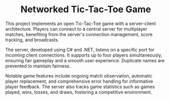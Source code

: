 <h1 align="center">Networked Tic-Tac-Toe Game</h1>

This project implements an open Tic-Tac-Toe game with a server-client architecture. Players can connect to a central server for multiplayer matches, benefiting from the server's connection management, score tracking, and broadcasts.

The server, developed using C# and .NET, listens on a specific port for incoming client connections. It supports up to four players simultaneously, ensuring fair gameplay and a smooth user experience. Duplicate names are prevented to maintain fairness.

Notable game features include ongoing match observation, automatic player replacement, and comprehensive error handling for informative player feedback. The server also tracks game statistics such as games played, wins, losses, and draws, fostering a competitive environment.
